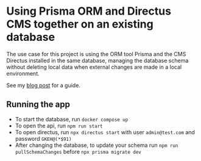 # Using Prisma ORM and Directus CMS together on an existing database

The use case for this project is using the ORM tool Prisma and the CMS Directus installed in the same database, managing the database schema without deleting local data when external changes are made in a local environment.

See my [blog post]() for a guide.

## Running the app
* To start the database, run `docker compose up`
* To open the api, run `npm run start`
* To open directus, run `npx directus start` with user `admin@test.com` and password `GKEH@(*$91)`
* After changing the database, to update your schema run `npm run pullSchemaChanges` before `npx prisma migrate dev`
